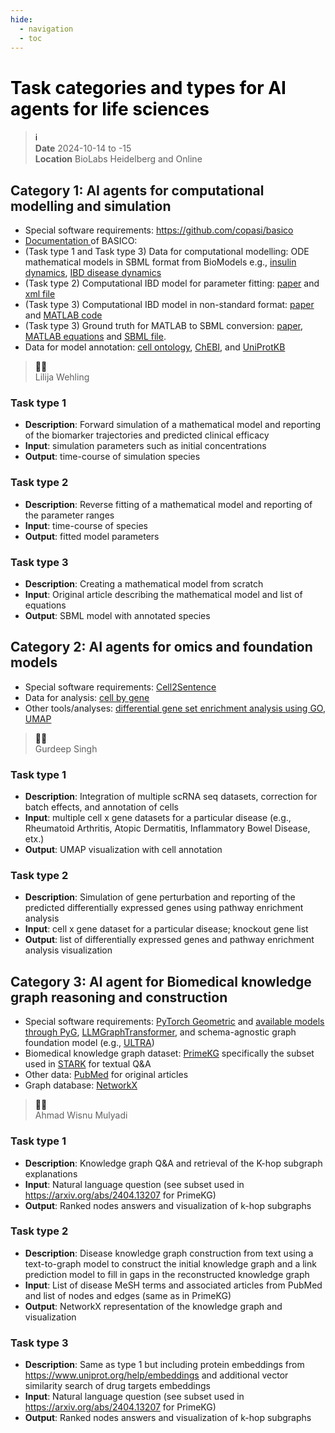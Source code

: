 ```yaml
---
hide:
  - navigation
  - toc
---
```


# <font color=black>Task categories and types for AI agents for life sciences</font>
> <font color=black>ℹ️</font><br>
> **Date** 2024-10-14 to -15<br>
> **Location** BioLabs Heidelberg and Online<br>

## Category 1: AI agents for computational modelling and simulation
- Special software requirements: https://github.com/copasi/basico
- [Documentation ](https://basico.readthedocs.io/en/latest/index.html) of BASICO:  
- (Task type 1 and Task type 3) Data for computational modelling: ODE mathematical models in SBML format from BioModels e.g., [insulin dynamics](https://www.ebi.ac.uk/biomodels/BIOMD0000000482), [IBD disease dynamics](https://www.ebi.ac.uk/biomodels/BIOMD0000000535)
- (Task type 2) Computational IBD model for parameter fitting: [paper](https://ascpt.onlinelibrary.wiley.com/doi/10.1111/cts.12849) and [xml file](https://ascpt.onlinelibrary.wiley.com/action/downloadSupplement?doi=10.1111%2Fcts.12849&file=cts12849-sup-0004-Supinfo.zip)
- (Task type 3) Computational IBD model in non-standard format: [paper](https://ascpt.onlinelibrary.wiley.com/doi/10.1002/psp4.12932) and [MATLAB code](https://zenodo.org/records/7574219#.Y9LLJOLMKwo) 
- (Task type 3) Ground truth for MATLAB to SBML conversion: [paper](https://ascpt.onlinelibrary.wiley.com/doi/10.1002/psp4.12749), [MATLAB equations](https://ascpt.onlinelibrary.wiley.com/action/downloadSupplement?doi=10.1002%2Fpsp4.12749&file=psp412749-sup-0002-Supinfo.zip) and [SBML file](./Gadkar21_mod.xml).
- Data for model annotation: [cell ontology](https://bioportal.bioontology.org/ontologies/CL), [ChEBI](https://www.ebi.ac.uk/chebi/aboutChebiForward.do), and [UniProtKB](https://www.uniprot.org/)


> <font color=black>🧑‍🏫</font><br>
> Lilija Wehling

### Task type 1
- **Description**: Forward simulation of a mathematical model and reporting of the biomarker trajectories and predicted clinical efficacy
- **Input**: simulation parameters such as initial concentrations
- **Output**: time-course of simulation species

### Task type 2
- **Description**: Reverse fitting of a mathematical model and reporting of the parameter ranges
- **Input**: time-course of species
- **Output**: fitted model parameters

### Task type 3
- **Description**: Creating a mathematical model from scratch
- **Input**: Original article describing the mathematical model and list of equations
- **Output**: SBML model with annotated species

## Category 2: AI agents for omics and foundation models
- Special software requirements: [Cell2Sentence](https://www.biorxiv.org/content/10.1101/2023.09.11.557287v3.full)
- Data for analysis: [cell by gene](https://cellxgene.cziscience.com/)
- Other tools/analyses: [differential gene set enrichment analysis using GO](https://amigo.geneontology.org/amigo), [UMAP](https://docs.rapids.ai/api/cuml/stable/api/#umap)

> <font color=black>🧑‍🏫</font><br>
> Gurdeep Singh

### Task type 1
- **Description**: Integration of multiple scRNA seq datasets, correction for batch effects, and annotation of cells
- **Input**: multiple cell x gene datasets for a particular disease (e.g., Rheumatoid Arthritis, Atopic Dermatitis, Inflammatory Bowel Disease, etx.)
- **Output**: UMAP visualization with cell annotation

### Task type 2
- **Description**: Simulation of gene perturbation and reporting of the predicted differentially expressed genes using pathway enrichment analysis
- **Input**: cell x gene dataset for a particular disease; knockout gene list
- **Output**: list of differentially expressed genes and pathway enrichment analysis visualization

## Category 3: AI agent for Biomedical knowledge graph reasoning and construction
- Special software requirements: [PyTorch Geometric](https://github.com/pyg-team/pytorch_geometric) and [available models through PyG](https://pytorch-geometric.readthedocs.io/en/latest/modules/nn.html), [LLMGraphTransformer](https://api.python.langchain.com/en/latest/graph_transformers/langchain_experimental.graph_transformers.llm.LLMGraphTransformer.html), and schema-agnostic graph foundation model (e.g., [ULTRA](https://github.com/DeepGraphLearning/ULTRA))
- Biomedical knowledge graph dataset: [PrimeKG](https://github.com/mims-harvard/PrimeKG) specifically the subset used in [STARK](https://github.com/snap-stanford/stark) for textual Q&A
- Other data: [PubMed](https://pubmed.ncbi.nlm.nih.gov/) for original articles
- Graph database: [NetworkX](https://networkx.org/)

> <font color=black>🧑‍🏫</font><br>
> Ahmad Wisnu Mulyadi

### Task type 1
- **Description**: Knowledge graph Q&A and retrieval of the K-hop subgraph explanations
- **Input**: Natural language question (see subset used in https://arxiv.org/abs/2404.13207 for PrimeKG)
- **Output**: Ranked nodes answers and visualization of k-hop subgraphs

### Task type 2
- **Description**: Disease knowledge graph construction from text using a text-to-graph model to construct the initial knowledge graph and a link prediction model to fill in gaps in the reconstructed knowledge graph
- **Input**: List of disease MeSH terms and associated articles from PubMed and list of nodes and edges (same as in PrimeKG)
- **Output**: NetworkX representation of the knowledge graph and visualization

### Task type 3
- **Description**: Same as type 1 but including protein embeddings from https://www.uniprot.org/help/embeddings and additional vector similarity search of drug targets embeddings 
- **Input**: Natural language question (see subset used in https://arxiv.org/abs/2404.13207 for PrimeKG)
- **Output**: Ranked nodes answers and visualization of k-hop subgraphs